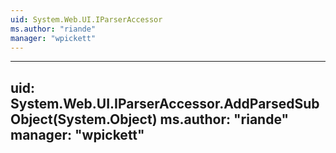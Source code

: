 ```yaml
---
uid: System.Web.UI.IParserAccessor
ms.author: "riande"
manager: "wpickett"
---
```


---
uid: System.Web.UI.IParserAccessor.AddParsedSubObject(System.Object)
ms.author: "riande"
manager: "wpickett"
---
